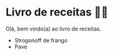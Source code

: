 # Livro de receitas :man_cook:

Olá, bem vindo(a) ao livro de receitas.

- Strogonoff de frango
- Pave
